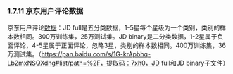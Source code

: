 
<h3 id='1.7.11'>1.7.11 京东用户评论数据</h3>

京东用户评论[数据](https://github.com/zhangxiangxiao/glyph)：JD full是五分类数据，1-5星每个星级为一个类别，类别的样本数相同。300万训练集，25万测试集。JD binary是二分类数据，1-2星属于负面评论，4-5星属于正面评论，忽略3星，类别的样本数相同。400万训练集，36万测试集。（https://pan.baidu.com/s/1G-krApbhq-Lb2mxNSQXdhg#list/path=%2F，提取码：7xh0，JD full和JD binary子文件）


